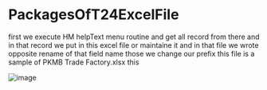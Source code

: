 # PackagesOfT24ExcelFile

first we execute HM helpText menu routine and get all record from there and in that record 
we put in this excel file or maintaine it and in that file we wrote opposite rename of that field name those we change our prefix
this file is a sample of PKMB Trade Factory.xlsx this

![image](https://user-images.githubusercontent.com/40827670/218037744-2a68c140-8347-4113-96ab-b2d43287dfdd.png)
